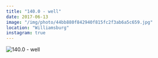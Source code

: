 ```yaml
---
title: "140.0 - well"
date: 2017-06-13
image: "/img/photo/44bb880f842940f815fc2f3ab6a5c659.jpg"
location: "Williamsburg"
instagram: true
---
```


![140.0 - well](/img/photo/44bb880f842940f815fc2f3ab6a5c659.jpg)
